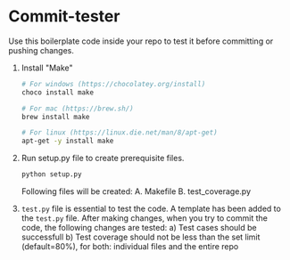 # Commit-tester

Use this boilerplate code inside your repo to test it before committing or pushing changes.
1. Install "Make"
    ```bash
    # For windows (https://chocolatey.org/install)
    choco install make

    # For mac (https://brew.sh/)
    brew install make

    # For linux (https://linux.die.net/man/8/apt-get)
    apt-get -y install make
    ```

2. Run setup.py file to create prerequisite files.
    ```bash
    python setup.py
    ```
   Following files will be created:
    A. Makefile
    B. test_coverage.py

3. ```test.py``` file is essential to test the code. A template has been added to the ```test.py``` file. After making changes, when you try to commit the code, the following changes are tested:
    a) Test cases should be successfull
    b) Test coverage should not be less than the set limit (default=80%), for both: individual files and the entire repo